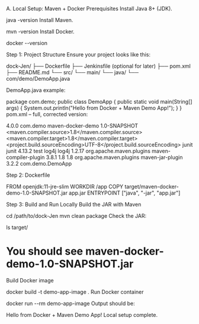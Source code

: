 A. Local Setup: Maven + Docker
Prerequisites
Install Java 8+ (JDK).

 java -version
Install Maven.

 mvn -version
Install Docker.

 docker --version
 
Step 1: Project Structure
Ensure your project looks like this:
 
dock-Jen/
 ├── Dockerfile
 ├── Jenkinsfile (optional for later)
 ├── pom.xml
 ├── README.md
 └── src/
 	└── main/
     	└── java/
         	└── com/demo/DemoApp.java









DemoApp.java example:
 
package com.demo;
public class DemoApp {
 	public static void main(String[] args) {
     	System.out.println("Hello from Docker + Maven Demo App!");
 	}
 }
pom.xml – full, corrected version:
 
<!-- The pom.xml we finalized with Java 8 + Main-Class + dependencies -->
 <project xmlns="http://maven.apache.org/POM/4.0.0"
          xmlns:xsi="http://www.w3.org/2001/XMLSchema-instance"
          xsi:schemaLocation="http://maven.apache.org/POM/4.0.0
                          	http://maven.apache.org/xsd/maven-4.0.0.xsd">
     <modelVersion>4.0.0</modelVersion>
<groupId>com.demo</groupId>
     <artifactId>maven-docker-demo</artifactId>
     <version>1.0-SNAPSHOT</version>
<properties>
         <maven.compiler.source>1.8</maven.compiler.source>
         <maven.compiler.target>1.8</maven.compiler.target>
         <project.build.sourceEncoding>UTF-8</project.build.sourceEncoding>
 	</properties>
<dependencies>
     	<dependency>
             <groupId>junit</groupId>
         	<artifactId>junit</artifactId>
             <version>4.13.2</version>
             <scope>test</scope>
     	</dependency>
     	<dependency>
             <groupId>log4j</groupId>
         	<artifactId>log4j</artifactId>
             <version>1.2.17</version>
     	</dependency>
 	</dependencies>
<build>
     	<plugins>
         	<plugin>
                 <groupId>org.apache.maven.plugins</groupId>
                 <artifactId>maven-compiler-plugin</artifactId>
                 <version>3.8.1</version>
                 <configuration>
                     <source>1.8</source>
                 	<target>1.8</target>
                 </configuration>
         	</plugin>
<plugin>
                 <groupId>org.apache.maven.plugins</groupId>
                 <artifactId>maven-jar-plugin</artifactId>
                 <version>3.2.2</version>
                 <configuration>
                 	<archive>
                         <manifest>
                             <mainClass>com.demo.DemoApp</mainClass>
                         </manifest>
                     </archive>
                 </configuration>
         	</plugin>
     	</plugins>
 	</build>
 </project>
 
Step 2: Dockerfile
 
FROM openjdk:11-jre-slim
 WORKDIR /app
 COPY target/maven-docker-demo-1.0-SNAPSHOT.jar app.jar
 ENTRYPOINT ["java", "-jar", "app.jar"]
 
Step 3: Build and Run Locally
Build the JAR with Maven
 
cd /path/to/dock-Jen
 mvn clean package
Check the JAR:
 
ls target/
 # You should see maven-docker-demo-1.0-SNAPSHOT.jar
Build Docker image
 
docker build -t demo-app-image .
Run Docker container
 
docker run --rm demo-app-image
Output should be:
 
Hello from Docker + Maven Demo App!
Local setup complete.

